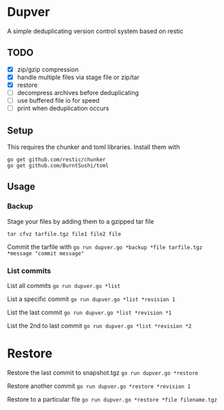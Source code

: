 # Dupver
A simple deduplicating version control system based on restic

## TODO
* [x] zip/gzip compression
* [x] handle multiple files via stage file or zip/tar
* [x] restore
* [ ] decompress archives before deduplicating
* [ ] use buffered file io for speed
* [ ] print when deduplication occurs

## Setup
This requires the chunker and toml libraries. Install them with
```
go get github.com/restic/chunker
go get github.com/BurntSushi/toml
```

## Usage

### Backup
Stage your files by adding them to a gzipped tar file

`tar cfvz tarfile.tgz file1 file2 file`

Commit the tarfile with
`go run dupver.go *backup *file tarfile.tgz *message "commit message"`

### List commits
List all commits
`go run dupver.go *list`

List a specific commit
`go run dupver.go *list *revision 1`

List the last commit
`go run dupver.go *list *revision *1`

List the 2nd to last commit
`go run dupver.go *list *revision *2`

# Restore
Restore the last commit to snapshot<n>.tgz
`go run dupver.go *restore`

Restore another commit
`go run dupver.go *restore *revision 1`

Restore to a particular file
`go run dupver.go *restore *file filename.tgz`
